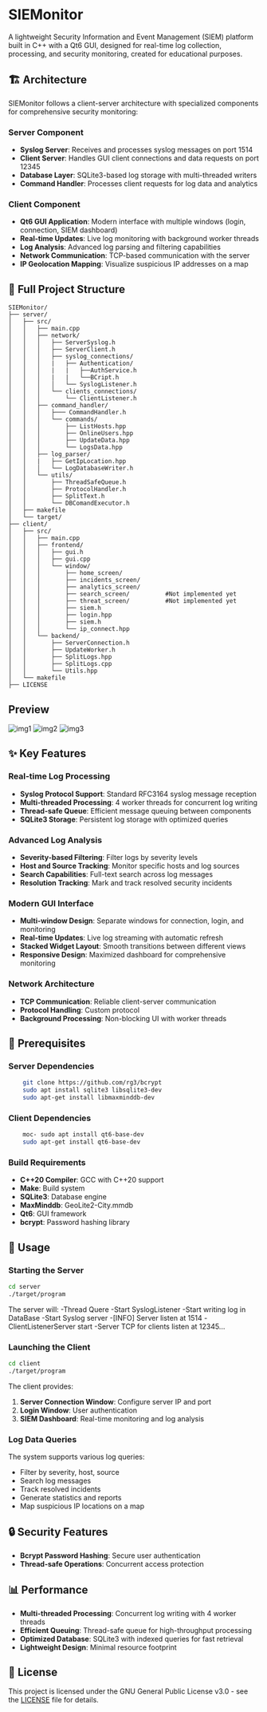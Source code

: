 # SIEMonitor


A lightweight Security Information and Event Management (SIEM) platform built in C++ with a Qt6 GUI, designed for real-time log collection, processing, and security monitoring, created for educational purposes.

## 🏗️ Architecture

SIEMonitor follows a client-server architecture with specialized components for comprehensive security monitoring:

### Server Component
- **Syslog Server**: Receives and processes syslog messages on port 1514
- **Client Server**: Handles GUI client connections and data requests on port 12345
- **Database Layer**: SQLite3-based log storage with multi-threaded writers
- **Command Handler**: Processes client requests for log data and analytics

### Client Component
- **Qt6 GUI Application**: Modern interface with multiple windows (login, connection, SIEM dashboard)
- **Real-time Updates**: Live log monitoring with background worker threads
- **Log Analysis**: Advanced log parsing and filtering capabilities
- **Network Communication**: TCP-based communication with the server
- **IP Geolocation Mapping**: Visualize suspicious IP addresses on a map

## 📁 Full Project Structure

```
SIEMonitor/
├── server/                             
│   ├── src/
│   │   ├── main.cpp                    
│   │   ├── network/
│   │   │   ├── ServerSyslog.h          
│   │   │   ├── ServerClient.h         
│   │   │   ├── syslog_connections/
│   │   │   |   ├── Authentication/
│   │   │   |   |   ├──AuthService.h
│   │   │   |   |   └──BCript.h
│   │   │   │   └── SyslogListener.h    
│   │   │   └── clients_connections/
│   │   │       └── ClientListener.h    
│   │   ├── command_handler/
│   │   │   ├─── CommandHandler.h
│   │   │   └── commands/
│   │   │       ├── ListHosts.hpp
│   │   │       ├── OnlineUsers.hpp
│   │   │       ├── UpdateData.hpp
│   │   │       └── LogsData.hpp        
│   │   ├── log_parser/
│   │   |   ├── GetIpLocation.hpp   
│   │   │   └── LogDatabaseWriter.h     
│   │   └── utils/
│   │       ├── ThreadSafeQueue.h       
│   │       ├── ProtocolHandler.h 
│   │       ├── SplitText.h       
│   │       └── DBComandExecutor.h      
│   ├── makefile                       
│   └── target/                 
├── client/ 
│   ├── src/
│   │   ├── main.cpp 
│   │   ├── frontend/
│   │   │   ├── gui.h   
│   │   │   ├── gui.cpp            
│   │   │   └── window/
│   │   │       ├── home_screen/
│   │   │       ├── incidents_screen/
│   │   │       ├── analytics_screen/
│   │   │       ├── search_screen/          #Not implemented yet
│   │   │       ├── threat_screen/          #Not implemented yet
│   │   │       ├── siem.h            
│   │   │       ├── login.hpp      
│   │   │       ├── siem.h           
│   │   │       └── ip_connect.hpp     
│   │   └── backend/
│   │       ├── ServerConnection.h    
│   │       ├── UpdateWorker.h         
│   │       ├── SplitLogs.hpp          
│   │       ├── SplitLogs.cpp         
│   │       └── Utils.hpp              
│   └── makefile                       
├── LICENSE                   

```
## Preview

![img1](imgs/home_screen.png)
![img2](imgs/incidents_screen1.png)
![img3](imgs/incidents_screen2.png)

## ✨ Key Features

### Real-time Log Processing
- **Syslog Protocol Support**: Standard RFC3164 syslog message reception
- **Multi-threaded Processing**: 4 worker threads for concurrent log writing
- **Thread-safe Queue**: Efficient message queuing between components
- **SQLite3 Storage**: Persistent log storage with optimized queries

### Advanced Log Analysis
- **Severity-based Filtering**: Filter logs by severity levels
- **Host and Source Tracking**: Monitor specific hosts and log sources
- **Search Capabilities**: Full-text search across log messages
- **Resolution Tracking**: Mark and track resolved security incidents

### Modern GUI Interface
- **Multi-window Design**: Separate windows for connection, login, and monitoring
- **Real-time Updates**: Live log streaming with automatic refresh
- **Stacked Widget Layout**: Smooth transitions between different views
- **Responsive Design**: Maximized dashboard for comprehensive monitoring

### Network Architecture
- **TCP Communication**: Reliable client-server communication
- **Protocol Handling**: Custom protocol 
- **Background Processing**: Non-blocking UI with worker threads

## 🔧 Prerequisites

### Server Dependencies
```bash
    git clone https://github.com/rg3/bcrypt
    sudo apt install sqlite3 libsqlite3-dev
    sudo apt-get install libmaxminddb-dev
```

### Client Dependencies
```bash
    moc- sudo apt install qt6-base-dev
    sudo apt-get install qt6-base-dev
```

### Build Requirements
- **C++20 Compiler**: GCC with C++20 support
- **Make**: Build system
- **SQLite3**: Database engine
- **MaxMinddb**: GeoLite2-City.mmdb
- **Qt6**: GUI framework
- **bcrypt**: Password hashing library



## 📖 Usage

### Starting the Server
```bash
cd server
./target/program
```
The server will:
    -Thread Quere
    -Start SyslogListener
    -Start writing log in DataBase
    -Start Syslog server
    -[INFO] Server listen at 1514
    -ClientListenerServer start
    -Server TCP for clients listen at 12345...

### Launching the Client
```bash
cd client
./target/program
```

The client provides:
1. **Server Connection Window**: Configure server IP and port
2. **Login Window**: User authentication
3. **SIEM Dashboard**: Real-time monitoring and log analysis

### Log Data Queries
The system supports various log queries:
- Filter by severity, host, source
- Search log messages
- Track resolved incidents
- Generate statistics and reports
- Map suspicious IP locations on a map 

## 🔒 Security Features

- **Bcrypt Password Hashing**: Secure user authentication
- **Thread-safe Operations**: Concurrent access protection

## 📊 Performance

- **Multi-threaded Processing**: Concurrent log writing with 4 worker threads
- **Efficient Queuing**: Thread-safe queue for high-throughput processing
- **Optimized Database**: SQLite3 with indexed queries for fast retrieval
- **Lightweight Design**: Minimal resource footprint

## 📝 License

This project is licensed under the GNU General Public License v3.0 - see the [LICENSE](LICENSE) file for details.

